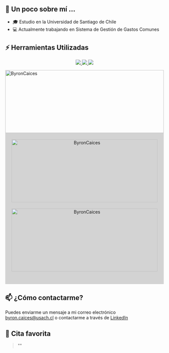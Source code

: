 
## 🌱 Un poco sobre mí ...

- 🎓 Estudio en la Universidad de Santiago de Chile
- 💻 Actualmente trabajando en Sistema de Gestión de Gastos Comunes 

## ⚡ Herramientas Utilizadas
<p align="center">
  <a href="https://skillicons.dev">
    <img src="https://skillicons.dev/icons?i=py,java,postgres,html,css,js,vue,figma,ps" />
  </a>
  
  <a href="https://skillicons.dev">
    <img src="https://skillicons.dev/icons?i=cpp,c,r" />
  </a>

  <a href="https://skillicons.dev">
    <img src="https://skillicons.dev/icons?i=linux,vscode,git" />
  </a>
  
</p>


<img height="200" width="100%" style="display: block; margin: 0 auto;" src="https://github-readme-stats.vercel.app/api/top-langs/?username=ByronCaices&theme=gruvbox&hide_border=true&include_all_commits=true&count_private=true&layout=compact&card_width=423" alt="ByronCaices" />
</div>

<div style="background-color: #D3D3D3; padding: 20px; text-align: center;">
  <img height="200" width="100%" style="display: block; margin: 0 auto;" src="https://github-readme-streak-stats.herokuapp.com/?user=ByronCaices&theme=gruvbox&hide_border=true&card_width=500" alt="ByronCaices" />
  <img height="200" width="100%" style="display: block; margin: 20px auto;" src="https://github-readme-stats.vercel.app/api?username=ByronCaices&theme=gruvbox&hide_border=true&include_all_commits=true&count_private=true&card_width=500&show_icons=true&rank_icon=percentile" alt="ByronCaices" />
</div>

## 📫 ¿Cómo contactarme?
Puedes enviarme un mensaje a mi correo electrónico byron.caices@usach.cl o contactarme a través de [LinkedIn](https://www.linkedin.com/in/byron-caices-5bab47237/)

## 💬 Cita favorita
> ""
